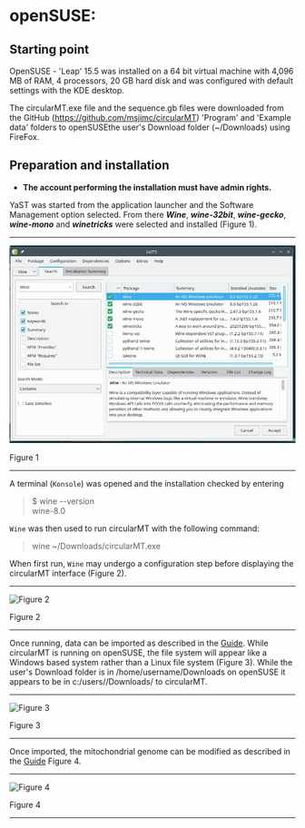 # openSUSE:

## Starting point

OpenSUSE - 'Leap' 15.5 was installed on a 64 bit virtual machine with 4,096 MB of RAM, 4 processors, 20 GB hard disk and was configured with default settings with the KDE desktop.

The circularMT.exe file and the sequence.gb files were downloaded from the GitHub (https://github.com/msjimc/circularMT) 'Program' and 'Example data' folders to openSUSEthe user's Download folder (~/Downloads) using FireFox.

## Preparation and installation

* **The account performing the installation must have admin rights.**

YaST was started from the application launcher and the Software Management option selected. From there ***Wine***, ***wine-32bit***, ***wine-gecko***, ***wine-mono*** and ***winetricks*** were selected and installed (Figure 1). 

<hr />

![Figure 1](images/openSUSE_figure1.jpg)

Figure 1

<hr />

A terminal (```Konsole```) was opened and the installation checked by entering 

>$  wine --version  
wine-8.0

```Wine``` was then used to run circularMT with the following command:

> wine ~/Downloads/circularMT.exe

When first run, ```Wine``` may undergo a configuration step before displaying the circularMT interface (Figure 2).

<hr />

![Figure 2](images/openSUSE_figure2.jpg)

Figure 2

<hr />

Once running, data can be imported as described in the [Guide](../Guide/README.md). While circularMT is running on openSUSE, the file system will appear like a Windows based system rather than a Linux file system (Figure 3). While the user's Download folder is in /home/username/Downloads on openSUSE it appears to be in c:/users/<username>/Downloads/ to circularMT.

<hr />

![Figure 3](images/openSUSE_figure3.jpg)

Figure 3

<hr />

Once imported, the mitochondrial genome can be modified as described in the [Guide](../Guide/README.md) Figure 4.

<hr />

![Figure 4](images/openSUSE_15.5_Leap-KDE.jpg)

Figure 4

<hr />

